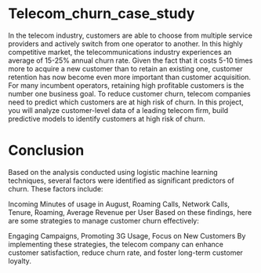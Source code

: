 # Telecom_churn_case_study
In the telecom industry, customers are able to choose from multiple service providers and actively switch from one operator to another. In this highly competitive market, the telecommunications industry experiences an average of 15-25% annual churn rate. Given the fact that it costs 5-10 times more to acquire a new customer than to retain an existing one, customer retention has now become even more important than customer acquisition. For many incumbent operators, retaining high profitable customers is the number one business goal. To reduce customer churn, telecom companies need to predict which customers are at high risk of churn. In this project, you will analyze customer-level data of a leading telecom firm, build predictive models to identify customers at high risk of churn.

# Conclusion
Based on the analysis conducted using logistic machine learning techniques, several factors were identified as significant predictors of churn. These factors include:

Incoming Minutes of usage in August, Roaming Calls, Network Calls, Tenure, Roaming, Average Revenue per User
Based on these findings, here are some strategies to manage customer churn effectively:

Engaging Campaigns, Promoting 3G Usage, Focus on New Customers
By implementing these strategies, the telecom company can enhance customer satisfaction, reduce churn rate, and foster long-term customer loyalty.
